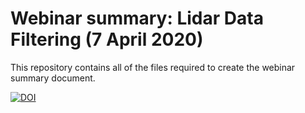 # Webinar summary: Lidar Data Filtering (7 April 2020)

This repository contains all of the files required to create the webinar summary document.

[![DOI](https://zenodo.org/badge/DOI/10.5281/zenodo.3908475.svg)](https://doi.org/10.5281/zenodo.3908475)
